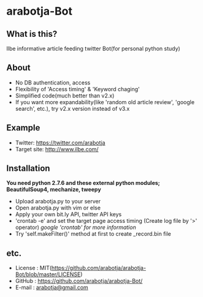 arabotja-Bot
============

What is this?
------------
Ilbe informative article feeding twitter Bot(for personal python study)

About
------------
 - No DB authentication, access
 - Flexibility of 'Access timing' & 'Keyword chaging'
 - Simplified code(much better than v2.x)
 - If you want more expandability(like 'random old article review', 'google search', etc.), try v2.x version instead of v3.x

Example
------------
 - Twitter: https://twitter.com/arabotja
 - Target site: http://www.ilbe.com/

Installation
------------
**You need python 2.7.6 and these external python modules; BeautifulSoup4, mechanize, tweepy**

- Upload arabotja.py to your server
- Open arabotja.py with vim or else 
- Apply your own bit.ly API, twitter API keys
- 'crontab -e' and set the target page access timing (Create log file by '>' operator) *google 'crontab' for more information*
- Try 'self.makeFilter()' method at first to create _record.bin file

etc.
------------
* License : MIT(https://github.com/arabotja/arabotja-Bot/blob/master/LICENSE)
* GitHub : https://github.com/arabotja/arabotja-Bot/
* E-mail : arabotja@gmail.com
